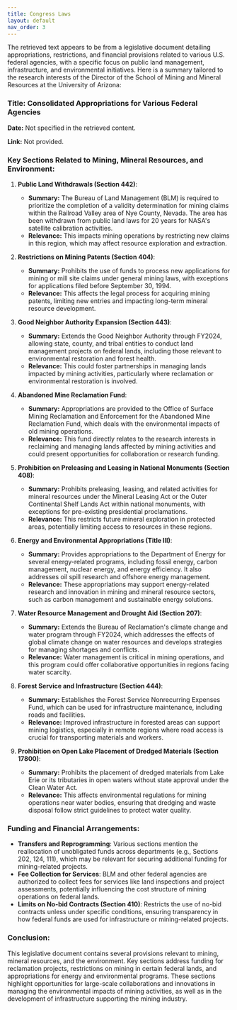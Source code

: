 ```yaml
---
title: Congress Laws
layout: default
nav_order: 3
---
```


The retrieved text appears to be from a legislative document detailing appropriations, restrictions, and financial provisions related to various U.S. federal agencies, with a specific focus on public land management, infrastructure, and environmental initiatives. Here is a summary tailored to the research interests of the Director of the School of Mining and Mineral Resources at the University of Arizona:

### Title: Consolidated Appropriations for Various Federal Agencies
**Date:** Not specified in the retrieved content.

**Link:** Not provided.

### Key Sections Related to Mining, Mineral Resources, and Environment:

1. **Public Land Withdrawals (Section 442)**:
   - **Summary:** The Bureau of Land Management (BLM) is required to prioritize the completion of a validity determination for mining claims within the Railroad Valley area of Nye County, Nevada. The area has been withdrawn from public land laws for 20 years for NASA's satellite calibration activities.
   - **Relevance:** This impacts mining operations by restricting new claims in this region, which may affect resource exploration and extraction.

2. **Restrictions on Mining Patents (Section 404)**:
   - **Summary:** Prohibits the use of funds to process new applications for mining or mill site claims under general mining laws, with exceptions for applications filed before September 30, 1994.
   - **Relevance:** This affects the legal process for acquiring mining patents, limiting new entries and impacting long-term mineral resource development.

3. **Good Neighbor Authority Expansion (Section 443)**:
   - **Summary:** Extends the Good Neighbor Authority through FY2024, allowing state, county, and tribal entities to conduct land management projects on federal lands, including those relevant to environmental restoration and forest health.
   - **Relevance:** This could foster partnerships in managing lands impacted by mining activities, particularly where reclamation or environmental restoration is involved.

4. **Abandoned Mine Reclamation Fund**:
   - **Summary:** Appropriations are provided to the Office of Surface Mining Reclamation and Enforcement for the Abandoned Mine Reclamation Fund, which deals with the environmental impacts of old mining operations.
   - **Relevance:** This fund directly relates to the research interests in reclaiming and managing lands affected by mining activities and could present opportunities for collaboration or research funding.

5. **Prohibition on Preleasing and Leasing in National Monuments (Section 408)**:
   - **Summary:** Prohibits preleasing, leasing, and related activities for mineral resources under the Mineral Leasing Act or the Outer Continental Shelf Lands Act within national monuments, with exceptions for pre-existing presidential proclamations.
   - **Relevance:** This restricts future mineral exploration in protected areas, potentially limiting access to resources in these regions.

6. **Energy and Environmental Appropriations (Title III)**:
   - **Summary:** Provides appropriations to the Department of Energy for several energy-related programs, including fossil energy, carbon management, nuclear energy, and energy efficiency. It also addresses oil spill research and offshore energy management.
   - **Relevance:** These appropriations may support energy-related research and innovation in mining and mineral resource sectors, such as carbon management and sustainable energy solutions.

7. **Water Resource Management and Drought Aid (Section 207)**:
   - **Summary:** Extends the Bureau of Reclamation's climate change and water program through FY2024, which addresses the effects of global climate change on water resources and develops strategies for managing shortages and conflicts.
   - **Relevance:** Water management is critical in mining operations, and this program could offer collaborative opportunities in regions facing water scarcity.

8. **Forest Service and Infrastructure (Section 444)**:
   - **Summary:** Establishes the Forest Service Nonrecurring Expenses Fund, which can be used for infrastructure maintenance, including roads and facilities.
   - **Relevance:** Improved infrastructure in forested areas can support mining logistics, especially in remote regions where road access is crucial for transporting materials and workers.

9. **Prohibition on Open Lake Placement of Dredged Materials (Section 17800)**:
   - **Summary:** Prohibits the placement of dredged materials from Lake Erie or its tributaries in open waters without state approval under the Clean Water Act.
   - **Relevance:** This affects environmental regulations for mining operations near water bodies, ensuring that dredging and waste disposal follow strict guidelines to protect water quality.

### Funding and Financial Arrangements:
- **Transfers and Reprogramming**: Various sections mention the reallocation of unobligated funds across departments (e.g., Sections 202, 124, 111), which may be relevant for securing additional funding for mining-related projects.
- **Fee Collection for Services**: BLM and other federal agencies are authorized to collect fees for services like land inspections and project assessments, potentially influencing the cost structure of mining operations on federal lands.
- **Limits on No-bid Contracts (Section 410)**: Restricts the use of no-bid contracts unless under specific conditions, ensuring transparency in how federal funds are used for infrastructure or mining-related projects.

### Conclusion:
This legislative document contains several provisions relevant to mining, mineral resources, and the environment. Key sections address funding for reclamation projects, restrictions on mining in certain federal lands, and appropriations for energy and environmental programs. These sections highlight opportunities for large-scale collaborations and innovations in managing the environmental impacts of mining activities, as well as in the development of infrastructure supporting the mining industry.
